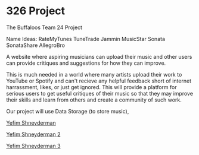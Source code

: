 # 326 Project
The Buffaloos
Team 24 Project

Name Ideas:
RateMyTunes
TuneTrade
Jammin
MusicStar
Sonata
SonataShare
AllegroBro

A website where aspiring musicians can upload their music and other users can provide critiques and suggestions for how they can improve.

This is much needed in a world where many artists upload their work to YouTube or Spotify and can't recieve any helpful feedback short of internet harrassment, likes, or just get ignored. This will provide a platform for serious users to get useful critiques of their music so that they may improve their skills and learn from others and create a community of such work.

Our project will use Data Storage (to store music),

[Yefim Shneyderman](/team/Yefim.md)

[Yefim Shneyderman 2](/team/Bruce.md)

[Yefim Shneyderman 3](/team/Marco.md)
